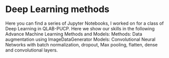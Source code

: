 # Deep Learning methods
Here you can find a series of Jupyter Notebooks, I worked on for a class of Deep Learning in QLAB-PUCP. Here we show our skills in the following Advance Machine Learning Methods and Models:
Methods: Data augmentation using ImageDataGenerator
Models: Convolutional Neural Networks with batch normalization, dropout, Max pooling, flatten, dense and convolutional layers. 

